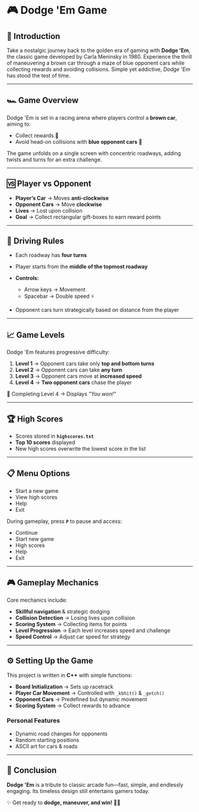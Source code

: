 # 🎮 Dodge 'Em Game

## 📖 Introduction

Take a nostalgic journey back to the golden era of gaming with **Dodge 'Em**, the classic game developed by Carla Meninsky in 1980. Experience the thrill of maneuvering a brown car through a maze of blue opponent cars while collecting rewards and avoiding collisions. Simple yet addictive, *Dodge 'Em* has stood the test of time.

---

## 🏎️ Game Overview

Dodge 'Em is set in a racing arena where players control a **brown car**, aiming to:

* Collect rewards 🎁
* Avoid head-on collisions with **blue opponent cars** 🚙

The game unfolds on a single screen with concentric roadways, adding twists and turns for an extra challenge.


---

## 🆚 Player vs Opponent

* **Player’s Car** → Moves **anti-clockwise**
* **Opponent Cars** → Move **clockwise**
* **Lives** → Lost upon collision
* **Goal** → Collect rectangular gift-boxes to earn reward points

---

## 🚦 Driving Rules

* Each roadway has **four turns**
* Player starts from the **middle of the topmost roadway**
* **Controls:**

  * Arrow keys → Movement
  * Spacebar → Double speed ⚡
* Opponent cars turn strategically based on distance from the player

---

## 📈 Game Levels

Dodge 'Em features progressive difficulty:

1. **Level 1** → Opponent cars take only **top and bottom turns**
2. **Level 2** → Opponent cars can take **any turn**
3. **Level 3** → Opponent cars move at **increased speed**
4. **Level 4** → **Two opponent cars** chase the player

🎉 Completing Level 4 → Displays *"You won!"*

---

## 🏆 High Scores

* Scores stored in **`highscores.txt`**
* **Top 10 scores** displayed
* New high scores overwrite the lowest score in the list

---

## 📋 Menu Options

* Start a new game
* View high scores
* Help
* Exit

During gameplay, press **`P`** to pause and access:

* Continue
* Start new game
* High scores
* Help
* Exit

---

## 🎮 Gameplay Mechanics

Core mechanics include:

* **Skillful navigation** & strategic dodging
* **Collision Detection** → Losing lives upon collision
* **Scoring System** → Collecting items for points
* **Level Progression** → Each level increases speed and challenge
* **Speed Control** → Adjust car speed for strategy

---

## ⚙️ Setting Up the Game

This project is written in **C++** with simple functions:

* **Board Initialization** → Sets up racetrack
* **Player Car Movement** → Controlled with `_kbhit()` & `_getch()`
* **Opponent Cars** → Predefined but dynamic movement
* **Scoring System** → Collect rewards to advance

### Personal Features

* Dynamic road changes for opponents
* Random starting positions
* ASCII art for cars & roads

---

## 🏁 Conclusion

**Dodge 'Em** is a tribute to classic arcade fun—fast, simple, and endlessly engaging. Its timeless design still entertains gamers today.

✨ Get ready to **dodge, maneuver, and win!** 🚗💨

